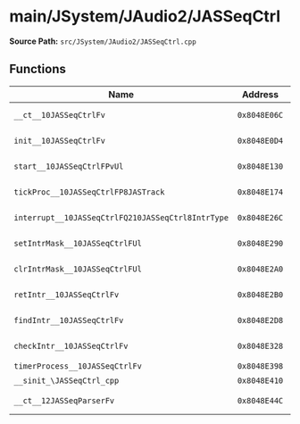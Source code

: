# main/JSystem/JAudio2/JASSeqCtrl

**Source Path:** `src/JSystem/JAudio2/JASSeqCtrl.cpp`

## Functions

| Name | Address | Match % |
|------|---------|---------|
| `__ct__10JASSeqCtrlFv` | `0x8048E06C` | :white_check_mark: (100.0%) |
| `init__10JASSeqCtrlFv` | `0x8048E0D4` | :white_check_mark: (100.0%) |
| `start__10JASSeqCtrlFPvUl` | `0x8048E130` | :white_check_mark: (100.0%) |
| `tickProc__10JASSeqCtrlFP8JASTrack` | `0x8048E174` | :white_check_mark: (100.0%) |
| `interrupt__10JASSeqCtrlFQ210JASSeqCtrl8IntrType` | `0x8048E26C` | :white_check_mark: (100.0%) |
| `setIntrMask__10JASSeqCtrlFUl` | `0x8048E290` | :white_check_mark: (100.0%) |
| `clrIntrMask__10JASSeqCtrlFUl` | `0x8048E2A0` | :white_check_mark: (100.0%) |
| `retIntr__10JASSeqCtrlFv` | `0x8048E2B0` | :white_check_mark: (100.0%) |
| `findIntr__10JASSeqCtrlFv` | `0x8048E2D8` | :white_check_mark: (100.0%) |
| `checkIntr__10JASSeqCtrlFv` | `0x8048E328` | :x: (65.5%) |
| `timerProcess__10JASSeqCtrlFv` | `0x8048E398` | :x: (6.7%) |
| `__sinit_\JASSeqCtrl_cpp` | `0x8048E410` | :x: (0.0%) |
| `__ct__12JASSeqParserFv` | `0x8048E44C` | :white_check_mark: (100.0%) |